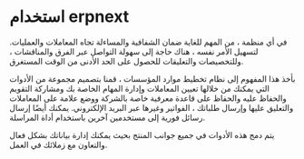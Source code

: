 # استخدام erpnext

في أي منظمة ، من المهم للغاية ضمان الشفافية والمساءلة تجاه المعاملات والعمليات. لتسهيل الأمر نفسه ، هناك حاجة إلى سهولة التواصل عبر الفرق والمناقشات ، وللتخصيصات والتعليقات للحصول على الحد الأدنى من الوقت المستغرق.

بأخذ هذا المفهوم إلى نظام تخطيط موارد المؤسسات ، قمنا بتصميم مجموعة من الأدوات التي يمكنك من خلالها تعيين المعاملات وإدارة المهام الخاصة بك ومشاركة التقويم والحفاظ عليه والحفاظ على قاعدة معرفية خاصة بالشركة ووضع علامة على المعاملات والتعليق عليها وإرسال طلباتك ، الفواتير وغيرها عبر البريد الإلكتروني. يمكنك أيضًا إرسال رسائل فورية إلى مستخدمين آخرين باستخدام أداة المراسلة.

يتم دمج هذه الأدوات في جميع جوانب المنتج بحيث يمكنك إدارة بياناتك بشكل فعال والتعاون مع زملائك في العمل.

